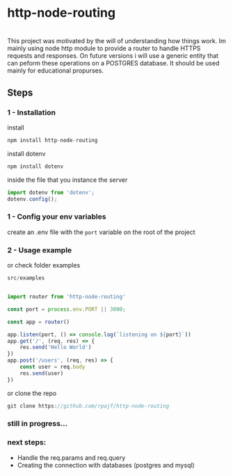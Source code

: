 # http-node-routing
# 
This project was motivated by the will of understanding how things work. Im mainly using node http module to provide a router to handle HTTPS requests and responses. On future versions i will use  a generic entity that can peform these operations on a POSTGRES database. It should be used mainly for educational propurses.
## Steps
### 1 - Installation
install 
```javascript
npm install http-node-routing
```
install dotenv
```javascript
npm install dotenv
```
inside the file that you instance the server
```javascript
import dotenv from 'dotenv';
dotenv.config();
```

### 1 - Config your env variables

create an .env file with the `port` variable on the root of the project

### 2 - Usage example
or check folder examples
```javascript
src/examples
```
```javascript

import router from 'http-node-routing'

const port = process.env.PORT || 3000;

const app = router()

app.listen(port, () => console.log(`listening on ${port}`))
app.get('/', (req, res) => {
	res.send('Hello World')
})
app.post('/users', (req, res) => {
	const user = req.body
	res.send(user)
})

```
or clone the repo
```javascript
git clone https://github.com/rpajf/http-node-routing
```
### still in progress...
### next steps: 
- Handle the req.params and req.query 
- Creating the connection with databases (postgres and mysql)

